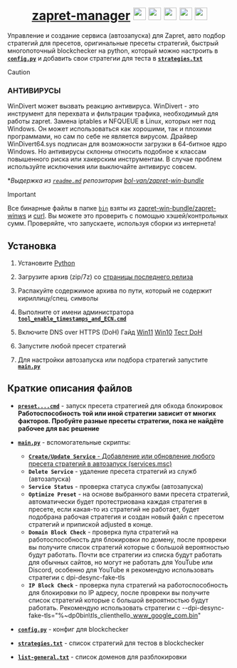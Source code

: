 <div align="center">
  
#  <a href="https://github.com/SlenderSolo/zapret-manager">zapret-manager</a> <img src="https://cdn-icons-png.flaticon.com/128/5968/5968756.png" height=28 /> <img src="https://cdn-icons-png.flaticon.com/128/1384/1384060.png" height=28 /> <img src="https://cdn-icons-png.flaticon.com/512/5968/5968819.png" height=28 /> <img src="https://upload.wikimedia.org/wikipedia/commons/thumb/8/84/Spotify_icon.svg/1982px-Spotify_icon.svg.png" height=28 /> <img src="https://cdn-icons-png.flaticon.com/512/145/145809.png" height=28 />
</div>

Управление и создание сервиса (автозапуска) для Zapret, авто подбор стратегий для пресетов, оригинальные пресеты стратегий, быстрый многопоточный blockchecker на python, который можно настроить в [**`config.py`**](src/config.py) и добавить свои стратегии для теста в [**`strategies.txt`**](bin/strategies.txt)

> [!CAUTION]
>
> ### АНТИВИРУСЫ
> WinDivert может вызвать реакцию антивируса.
> WinDivert - это инструмент для перехвата и фильтрации трафика, необходимый для работы zapret.
> Замена iptables и NFQUEUE в Linux, которых нет под Windows.
> Он может использоваться как хорошими, так и плохими программами, но сам по себе не является вирусом.
> Драйвер WinDivert64.sys подписан для возможности загрузки в 64-битное ядро Windows.
> Но антивирусы склонны относить подобное к классам повышенного риска или хакерским инструментам.
> В случае проблем используйте исключения или выключайте антивирус совсем.
>
> **Выдержка из [`readme.md`](https://github.com/bol-van/zapret-win-bundle/blob/master/readme.md#%D0%B0%D0%BD%D1%82%D0%B8%D0%B2%D0%B8%D1%80%D1%83%D1%81%D1%8B) репозитория [bol-van/zapret-win-bundle](https://github.com/bol-van/zapret-win-bundle)*

> [!IMPORTANT]
> Все бинарные файлы в папке [`bin`](./bin) взяты из [zapret-win-bundle/zapret-winws](https://github.com/bol-van/zapret-win-bundle/tree/master/zapret-winws) и [curl](https://curl.se/download.html). Вы можете это проверить с помощью хэшей/контрольных сумм. Проверяйте, что запускаете, используя сборки из интернета!

## Установка

1. Установите [Python](https://python.org/downloads/)

2. Загрузите архив (zip/7z) со [страницы последнего релиза](https://github.com/SlenderSolo/zapret-manager/releases/latest)

3. Распакуйте содержимое архива по пути, который не содержит кириллицу/спец. символы
   
4. Выполните от имени администратора [**`tool_enable_timestamps_and_ECN.cmd`**](./tool_enable_timestamps_and_ECN.cmd)

5. Включите DNS over HTTPS (DoH) Гайд [Win11](https://www.youtube.com/watch?v=4LglZNfGzcM&t=9s) [Win10](https://internet-lab.ru/win10_doh) [Тест DoH](https://one.one.one.one/help/)

7. Запустите любой пресет стратегий

8. Для настройки автозапуска или подбора стратегий запустите [**`main.py`**](./main.py)

## Краткие описания файлов

- [**`preset....cmd`**](./preset_fakedsplit.cmd) - запуск пресета стратегией для обхода блокировок  
  **Работоспособность той или иной стратегии зависит от многих факторов. Пробуйте разные пресеты стратегии, пока не найдёте рабочее для вас решение**

- [**`main.py`**](./main.py) - вспомогательные скрипты:
  - <ins>**`Create/Update Service`** - Добавление или обновление любого пресета стратегий в автозапуск (services.msc)</ins>
  - **`Delete Service`** - удаление пресета стратегий из служб (автозапуска)
  - **`Service Status`** - проверка статуса службы (автозапуска)
  - **`Optimize Preset`** - на основе выбранного вами пресета стратегий, автоматически будет протестриована каждая стратегия в пресете,
  если какая-то из стратегий не работает, будет подобрана рабочая стратегия и создан новый файл с пресетом стратегий и припиской adjusted в конце.
  - **`Domain Block Check`** - проверка пула стратегий на работоспособность для блокировки по домену, после провреки вы получите список стратегий
  которые с большой вероятностью будут работать. Почти все стратегии из списка будут работать для обычных сайтов,
  но могут не работать для YouTube или Discord, особенно для YouTube я рекомендую использовать стратегии с dpi-desync-fake-tls
  - **`IP Block Check`** - проверка пула стратегий на работоспособность для блокировки по IP адресу, после провреки вы получите список стратегий
  которые с большой вероятностью будут работать. Рекомендую использовать стратегии с --dpi-desync-fake-tls="%~dp0bin\tls_clienthello_www_google_com.bin"

- [**`config.py`**](src/config.py) - конфиг для blockchecker

- [**`strategies.txt`**](bin/strategies.txt) - список стратегий для тестов в blockchecker

- [**`list-general.txt`**](lists/list-general.txt) - список доменов для разблокировки
